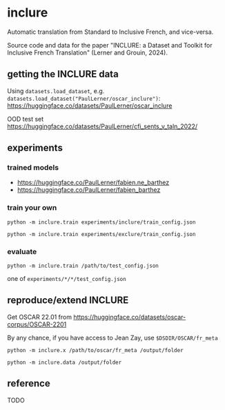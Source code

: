 # inclure
Automatic translation from Standard to Inclusive French, and vice-versa. 

Source code and data for the paper "INCLURE: a Dataset  and Toolkit for Inclusive French Translation" (Lerner and Grouin, 2024).

## getting the INCLURE data

Using `datasets.load_dataset`, e.g.  `datasets.load_dataset("PaulLerner/oscar_inclure")`: https://huggingface.co/datasets/PaulLerner/oscar_inclure

OOD test set https://huggingface.co/datasets/PaulLerner/cfi_sents_v_taln_2022/


## experiments
### trained models
- https://huggingface.co/PaulLerner/fabien.ne_barthez
- https://huggingface.co/PaulLerner/fabien_barthez

### train your own

`python -m inclure.train experiments/inclure/train_config.json`

`python -m inclure.train experiments/exclure/train_config.json`

### evaluate

`python -m inclure.train /path/to/test_config.json`

one of `experiments/*/*/test_config.json`

## reproduce/extend INCLURE

Get OSCAR 22.01 from https://huggingface.co/datasets/oscar-corpus/OSCAR-2201

By any chance, if you have access to Jean Zay, use `$DSDIR/OSCAR/fr_meta`

`python -m inclure.x /path/to/oscar/fr_meta /output/folder`

`python -m inclure.data /output/folder`

## reference

TODO